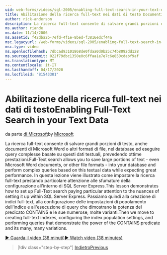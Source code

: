 ```yaml
---
uid: web-forms/videos/sql-2005/enabling-full-text-search-in-your-text-data
title: Abilitazione della ricerca full-text nei dati di testo Documenti Microsoft
author: rick-anderson
description: La ricerca full-text consente di salvare grandi porzioni di testo , anche documenti di Microsoft Word o altri formati di file, nel database ed eseguire...
ms.author: riande
ms.date: 11/14/2006
ms.assetid: f42dba2b-7efd-4f1e-8bed-f3816edcf44a
msc.legacyurl: /web-forms/videos/sql-2005/enabling-full-text-search-in-your-text-data
msc.type: video
ms.openlocfilehash: 7dbcad93101868de0fdaa0d0b25c74b8092dd128
ms.sourcegitcommit: 022f79dbc1350e0c6ffaa1e7e7c6e850cdabf9af
ms.translationtype: MT
ms.contentlocale: it-IT
ms.lasthandoff: 04/17/2020
ms.locfileid: "81543301"
---
```

# <a name="enabling-full-text-search-in-your-text-data"></a><span data-ttu-id="cd8ba-103">Abilitazione della ricerca full-text nei dati di testo</span><span class="sxs-lookup"><span data-stu-id="cd8ba-103">Enabling Full-Text Search in your Text Data</span></span>

<span data-ttu-id="cd8ba-104">da parte [di Microsoft](https://github.com/microsoft)</span><span class="sxs-lookup"><span data-stu-id="cd8ba-104">by [Microsoft](https://github.com/microsoft)</span></span>

<span data-ttu-id="cd8ba-105">La ricerca full-text consente di salvare grandi porzioni di testo, anche documenti di Microsoft Word o altri formati di file, nel database ed eseguire query complesse basate su questi dati testuali, prevedendo ottime prestazioni.</span><span class="sxs-lookup"><span data-stu-id="cd8ba-105">Full-Text search allows you to save large portions of text - even Microsoft Word documents, or other file formats - into your database and perform complex queries based on this textual data while expecting great performance.</span></span> <span data-ttu-id="cd8ba-106">In questa lezione viene illustrato come impostare la ricerca full-text prestando particolare attenzione alle sfumature della configurazione all'interno di SQL Server Express.</span><span class="sxs-lookup"><span data-stu-id="cd8ba-106">This lesson demonstrates how to set up Full-Text search paying particular attention to the nuances of setting it up within SQL Server Express.</span></span> <span data-ttu-id="cd8ba-107">Passiamo quindi alla creazione di indici full-text, alla configurazione delle impostazioni di popolamento dell'indice e all'esecuzione di query che dimostrano la potenza del predicato CONTAINS e le sue numerose, molte varianti.</span><span class="sxs-lookup"><span data-stu-id="cd8ba-107">Then we move to creating full-text indexes, configuring the index population settings, and performing queries that demonstrate the power of the CONTAINS predicate and its many, many variations.</span></span>

[<span data-ttu-id="cd8ba-108">&#9654; Guarda il video (38 minuti)</span><span class="sxs-lookup"><span data-stu-id="cd8ba-108">&#9654; Watch video (38 minutes)</span></span>](https://channel9.msdn.com/Blogs/ASP-NET-Site-Videos/enabling-full-text-search-in-your-text-data)

> [!div class="step-by-step"]
> [<span data-ttu-id="cd8ba-109">Indietro</span><span class="sxs-lookup"><span data-stu-id="cd8ba-109">Previous</span></span>](creating-and-using-stored-procedures.md)
